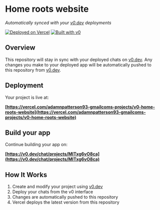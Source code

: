# Home roots website

*Automatically synced with your [v0.dev](https://v0.dev) deployments*

[![Deployed on Vercel](https://img.shields.io/badge/Deployed%20on-Vercel-black?style=for-the-badge&logo=vercel)](https://vercel.com/adamnpatterson93-gmailcoms-projects/v0-home-roots-website)
[![Built with v0](https://img.shields.io/badge/Built%20with-v0.dev-black?style=for-the-badge)](https://v0.dev/chat/projects/MITxg6vO8ca)

## Overview

This repository will stay in sync with your deployed chats on [v0.dev](https://v0.dev).
Any changes you make to your deployed app will be automatically pushed to this repository from [v0.dev](https://v0.dev).

## Deployment

Your project is live at:

**[https://vercel.com/adamnpatterson93-gmailcoms-projects/v0-home-roots-website](https://vercel.com/adamnpatterson93-gmailcoms-projects/v0-home-roots-website)**

## Build your app

Continue building your app on:

**[https://v0.dev/chat/projects/MITxg6vO8ca](https://v0.dev/chat/projects/MITxg6vO8ca)**

## How It Works

1. Create and modify your project using [v0.dev](https://v0.dev)
2. Deploy your chats from the v0 interface
3. Changes are automatically pushed to this repository
4. Vercel deploys the latest version from this repository
